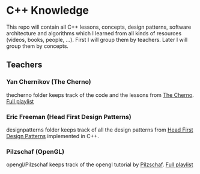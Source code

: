 # C++ Knowledge
This repo will contain all C++ lessons, concepts, design patterns, software architecture and algorithms which I learned from all kinds of resources (videos, books, people, ...).
First I will group them by teachers. Later I will group them by concepts.

## Teachers

### Yan Chernikov (The Cherno)
thecherno folder keeps track of the code and the lessons from [The Cherno](https://www.youtube.com/c/TheChernoProject).
[Full playlist](https://www.youtube.com/playlist?list=PLlrATfBNZ98dudnM48yfGUldqGD0S4FFb)

### Eric Freeman (Head First Design Patterns)
designpatterns folder keeps track of all the design patterns from [Head First Design Patterns](https://www.amazon.com/Head-First-Design-Patterns-Brain-Friendly/dp/0596007124) implemented in C++. 

### Pilzschaf (OpenGL)

opengl/Pilzschaf keeps track of the opengl tutorial by [Pilzschaf](https://www.youtube.com/c/Pilzschaf).
[Full playlist](https://www.youtube.com/playlist?list=PLStQc0GqppuWBDuNWnkQ8rzmyx35AINyt)